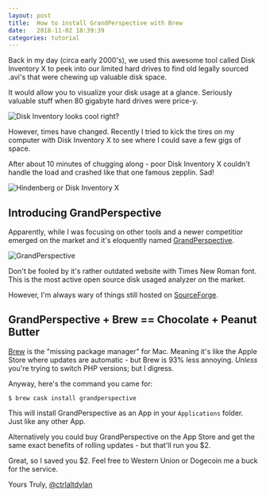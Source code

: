 ```yaml
---
layout: post
title:  How to install GrandPerspective with Brew
date:   2018-11-02 18:39:39
categories: tutorial
---
```


Back in my day (circa early 2000's), we used this awesome tool called Disk Inventory X to peek into our limited hard drives to find old legally sourced .avi's that were chewing up valuable disk space.

It would allow you to visualize your disk usage at a glance. Seriously valuable stuff when 80 gigabyte hard drives were price-y.

![Disk Inventory looks cool right?](http://derlien.com/screenshots/assets/main.jpg "Disk Inventory X in it's glory")

However, times have changed. Recently I tried to kick the tires on my computer with Disk Inventory X to see where I could save a few gigs of space.

After about 10 minutes of chugging along - poor Disk Inventory X couldn't handle the load and crashed like that one famous zepplin. Sad!

![Hindenberg or Disk Inventory X](https://img.purch.com/w/660/aHR0cDovL3d3dy5saXZlc2NpZW5jZS5jb20vaW1hZ2VzL2kvMDAwLzA5MS83OTgvb3JpZ2luYWwvaGluZGVuYnVyZy1kaXNhc3Rlci0wMDEuanBn "Hidenburg or Disk Inventory X?")

## Introducing GrandPerspective

Apparently, while I was focusing on other tools and a newer competitior emerged on the market and it's eloquently named [GrandPerspective](http://grandperspectiv.sourceforge.net/).

![GrandPerspective](http://grandperspectiv.sourceforge.net/ScreenShots/1_0-FoldersBujumbura.png "GrandPerspective")

Don't be fooled by it's rather outdated website with Times New Roman font. This is the most active open source disk usaged analyzer on the market.

However, I'm always wary of things still hosted on [SourceForge](https://www.howtogeek.com/218764/warning-don%E2%80%99t-download-software-from-sourceforge-if-you-can-help-it/).

## GrandPerspective + Brew == Chocolate + Peanut Butter

[Brew](https://brew.sh/) is the "missing package manager" for Mac. Meaning it's like the Apple Store where updates are automatic - but Brew is 93% less annoying. _Unless_ you're trying to switch PHP versions; but I digress.

Anyway, here's the command you came for:

    $ brew cask install grandperspective

This will install GrandPerspective as an App in your `Applications` folder. Just like any other App.

Alternatively you could buy GrandPerspective on the App Store and get the same exact benefits of rolling updates - but that'll run you $2.

Great, so I saved you $2. Feel free to Western Union or Dogecoin me a buck for the service.

Yours Truly,
[@ctrlaltdylan](https://twitter.com/ctrlaltdylan) 

